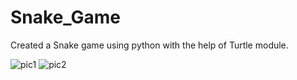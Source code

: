 # Snake_Game
Created a Snake game using python with the help of Turtle module.

![pic1](https://github.com/Swe-vijay-negi07/Snake_Game/assets/111790656/637b993d-5d72-40a3-8af0-b3dcf982a63c)
![pic2](https://github.com/Swe-vijay-negi07/Snake_Game/assets/111790656/da6d455b-a26f-45cf-a42c-ff04b33b4bae)
